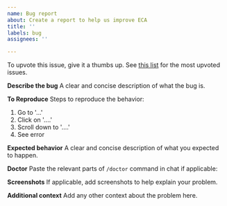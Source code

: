 ```yaml
---
name: Bug report
about: Create a report to help us improve ECA
title: ''
labels: bug
assignees: ''

---
```


To upvote this issue, give it a thumbs up. See [this list](https://github.com/editor-code-assistant/eca/issues?q=is%3Aissue+is%3Aopen+sort%3Areactions-%2B1-desc) for the most upvoted issues.

**Describe the bug**
A clear and concise description of what the bug is.

**To Reproduce**
Steps to reproduce the behavior:
1. Go to '...'
2. Click on '....'
3. Scroll down to '....'
4. See error

**Expected behavior**
A clear and concise description of what you expected to happen.

**Doctor**
Paste the relevant parts of `/doctor` command in chat if applicable:

**Screenshots**
If applicable, add screenshots to help explain your problem.

**Additional context**
Add any other context about the problem here.
